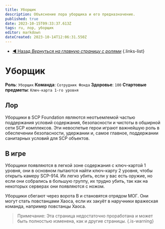 ```yaml
---
title: Уборщик
description: Объяснение лора уборщика и его предназначение.
published: true
date: 2023-10-15T09:33:37.613Z
tags: ru, лор, уборщик
editor: markdown
dateCreated: 2023-10-14T12:06:31.550Z
---
```


- [:arrow_backward: Назад *Вернуться на главную страницу с ролями*](/ru/game/jobs)
{.links-list}
# Уборщик
**Роль**: `Уборщик`
**Команда**: `Сотрудник Фонда`
**Здоровье**: `100`
**Стартовые предметы**: `Ключ-карта 1-го уровня`
## Лор
Уборщики в SCP Foundation являются неотъемлемой частью поддержания условий содержания, безопасности и чистоты в обширной сети SCP комплексов. Эти невоспетые герои играют важнейшую роль в обеспечении безопасности, удержании и, самое главное, поддержании санитарных условий для SCP объектов.

## В игре
Уборщики появляются в легкой зоне содержания с ключ-картой 1 уровня, они в основном пытаются найти ключ-карту 2 уровня, чтобы открыть камеру SCP-914. Их легко убить, если у вас есть оружие, но если они собрались в большую группу, их трудно убить, так как на некоторых серверах они появляются с ножом.

Уборщики сбегают через ворота B и становятся отрядом МОГ. Они могут стать повстанцами Хаоса, если их закуёт в наручники вражеская команда, например повстанцы Хаоса.


> Примечание: Эта страница недостаточно проработана и может быть полностью изменена, как и другие страницы.
{.is-warning}